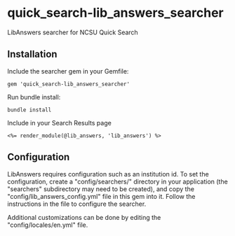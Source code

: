 # quick_search-lib_answers_searcher

LibAnswers searcher for NCSU Quick Search

## Installation

Include the searcher gem in your Gemfile:

```
gem 'quick_search-lib_answers_searcher'
```

Run bundle install:

```
bundle install
```

Include in your Search Results page

```
<%= render_module(@lib_answers, 'lib_answers') %>
```

## Configuration

LibAnswers requires configuration such as an institution id. To set the configuration, create a "config/searchers/" directory in your application (the "searchers" subdirectory may need to be created), and copy the "config/lib_answers_config.yml" file in this gem into it. Follow the instructions in the file to configure the searcher.

Additional customizations can be done by editing the "config/locales/en.yml" file.